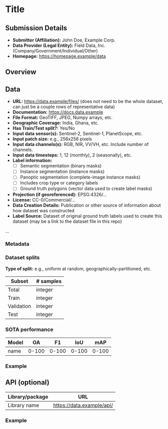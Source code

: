 # Title <!-- Replace with your title of the dataset -->

## Submission Details

- **Submitter (Affiliation):** John Doe, Example Corp.
- **Data Provider (Legal Entity):** Field Data, Inc. (Company/Government/Individual/Other)
- **Homepage:** https://homepage.example/data

## Overview

<!-- Please provide a short overview about your data and/or API. -->

## Data

<!-- Any important information about your ML benchmark field boundary dataset and metadata,
e.g. what satellite datasets were used. -->

- **URL:** https://data.example/files/ (does not need to be the whole dataset, can just be a couple rows of representative data)
- **Documentation:** https://docs.data.example
- **File Format:** GeoTIFF, JPEG, Numpy arrays, etc.
- **Geographic Coverage:** India, Ghana, etc.
- **Has Train/Test split?:** Yes/No
- **Input data sensor(s):** Sentinel-2, Sentinel-1, PlanetScope, etc.
- **Input patch size:** e.g., 256x256 pixels
- **Input data channels(s):** RGB, NIR, VV/VH, etc. Include number of channels.
- **Input data timesteps:** 1, 12 (monthly), 2 (seasonally), etc.
- **Label information:**
  - [ ] Semantic segmentation (binary masks)
  - [ ] Instance segmentation (instance masks)
  - [ ] Panoptic segmentation (complete-image instance masks)
  - [ ] Includes crop type or category labels
  - [ ] Ground truth polygons (vector data used to create label masks)
- **Projection (if georeferenced):** EPSG:4326/...
- **License:** CC-0/Commercial/...
- **Data Creation Details:** Publication or other source of information about how dataset was constructed
- **Label Source:** Dataset of original ground truth labels used to create this dataset (may be a link to the dataset file in this repo)
  
...

### Metadata
<!-- Describe any metadata provided with the samples, if available. -->

### Dataset splits
<!-- Include details about the dataset splits, if available. -->

**Type of split:** e.g., uniform at random, geographically-partitioned, etc.

| Subset | # samples |
| ----- | -------- |
| Total | integer |
| Train | integer |
| Validation | integer |
| Test | integer |

### SOTA performance

<!-- If the dataset was published with state-of-the-art (SOTA) performance for benchmarking, include those metrics here. -->

| Model | OA | F1 | IoU | mAP |
| ----- | -- | -- | --- | --- |
| name | 0-100 | 0-100 | 0-100 | 0-100 |

### Example

<!-- Please provide a representative image to visualize the data, if available. -->

## API (optional)

<!-- If the dataset provides an API, python package, or other software for loading the dataset, 
include details about it here. -->

| Library/package | URL |
| -------- | --- |
| Library name | https://data.example/api/ |

### Example

<!-- Please provide a link to the data or embed it into this document as a code block. -->
